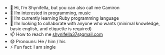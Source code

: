 - 👋 Hi, I’m Shynifella, but you can also call me Camiron 
- 👀 I’m interested in programming, music
- 🌱 I’m currently learning Ruby programming language
- 💞️ I’m looking to collaborate with anyone who wants (minimal knowledge, basic english, and etiquette is required) 
- 📫 How to reach me shynifella37@gmail.com
- 😄 Pronouns: He / him / his
- ⚡ Fun fact: I am single
